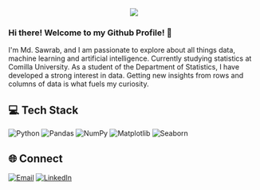 <div align="center">
  <img src="https://profile-counter.glitch.me/md-sawrab/count.svg?"  />
</div>

### Hi there! Welcome to my Github Profile! 👋

I'm Md. Sawrab, and I am passionate to explore about all things data, machine learning and artificial intelligence. Currently studying statistics at Comilla University. As a student of the Department of Statistics, I have developed a strong interest in data. Getting new insights from rows and columns of data is what fuels my curiosity.

## 💻 Tech Stack

![Python](https://img.shields.io/badge/-Python-3776AB?style=flat-square&logo=Python&logoColor=white)
![Pandas](https://img.shields.io/badge/-Pandas-150458?style=flat-square&logo=pandas&logoColor=white)
![NumPy](https://img.shields.io/badge/-NumPy-013243?style=flat-square&logo=numpy&logoColor=white)
![Matplotlib](https://img.shields.io/badge/-Matplotlib-11557c?style=flat-square&logo=python&logoColor=white)
![Seaborn](https://img.shields.io/badge/-Seaborn-3776AB?style=flat-square&logo=python&logoColor=white)

## 🌐 Connect
[![Email](https://img.shields.io/badge/-Email-D14836?style=for-the-badge&logo=Gmail&logoColor=white)](mailto:mdsawrab@gmail.com)
[![LinkedIn](https://img.shields.io/badge/-LinkedIn-0077B5?style=for-the-badge&logo=LinkedIn&logoColor=white)](https://www.linkedin.com/in/md-sawrab/)
